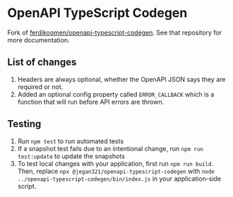 # OpenAPI TypeScript Codegen

Fork of [ferdikoomen/openapi-typescript-codegen](https://github.com/ferdikoomen/openapi-typescript-codegen). See that repository for more documentation.

## List of changes
1. Headers are always optional, whether the OpenAPI JSON says they are required or not.
2. Added an optional config property called `ERROR_CALLBACK` which is a function that will run before API errors are thrown.

## Testing
1. Run `npm test` to run automated tests
2. If a snapshot test fails due to an intentional change, run `npm run test:update` to update the snapshots
3. To test local changes with your application, first run `npm run build`. Then, replace `npx @jegan321/openapi-typescript-codegen` with `node ../openapi-typescript-codegen/bin/index.js` in your application-side script.
